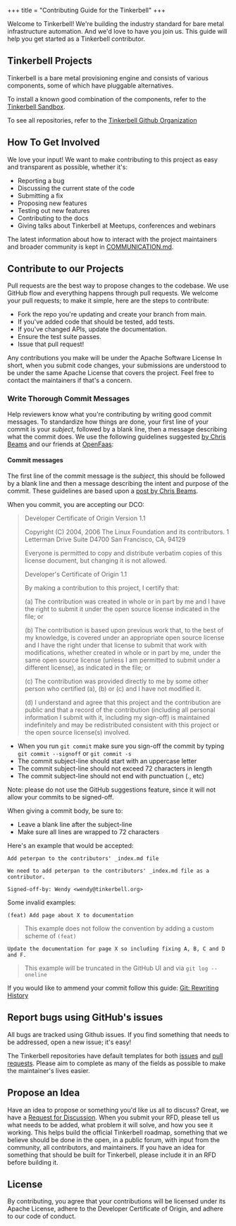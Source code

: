 +++
title = "Contributing Guide for the Tinkerbell"
+++

Welcome to Tinkerbell! We're building the industry standard for bare metal infrastructure automation. And we'd love to have you join us. This guide will help you get started as a Tinkerbell contributor.

## Tinkerbell Projects

Tinkerbell is a bare metal provisioning engine and consists of various components, some of which have pluggable alternatives.

To install a known good combination of the components, refer to the [Tinkerbell Sandbox](https://github.com/tinkerbell/sandbox).

To see all repositories, refer to the [Tinkerbell Github Organization](https://github.com/tinkerbell)

## How To Get Involved

We love your input! We want to make contributing to this project as easy and transparent as possible, whether it's:

- Reporting a bug
- Discussing the current state of the code
- Submitting a fix
- Proposing new features
- Testing out new features
- Contributing to the docs
- Giving talks about Tinkerbell at Meetups, conferences and webinars

The latest information about how to interact with the project maintainers and broader community is kept in [COMMUNICATION.md](https://github.com/tinkerbell/.github/blob/main/COMMUNICATION.md).

## Contribute to our Projects

Pull requests are the best way to propose changes to the codebase. We use GitHub flow and everything happens through pull requests. We welcome your pull requests; to make it simple, here are the steps to contribute:

- Fork the repo you're updating and create your branch from main.
- If you've added code that should be tested, add tests.
- If you've changed APIs, update the documentation.
- Ensure the test suite passes.
- Issue that pull request!

Any contributions you make will be under the Apache Software License
In short, when you submit code changes, your submissions are understood to be under the same Apache License that covers the project. Feel free to contact the maintainers if that's a concern.

### Write Thorough Commit Messages

Help reviewers know what you're contributing by writing good commit messages. To standardize how things are done, your first line of your commit is your _subject_, followed by a blank line, then a message describing what the commit does. We use the following guidelines suggested [by Chris Beams](https://chris.beams.io/posts/git-commit/) and our friends at [OpenFaas](https://www.openfaas.com/):

#### Commit messages

The first line of the commit message is the _subject_, this should be followed by a blank line and then a message describing the intent and purpose of the commit. These guidelines are based upon a [post by Chris Beams](https://chris.beams.io/posts/git-commit/).

When you commit, you are accepting our DCO:

> Developer Certificate of Origin
> Version 1.1
>
> Copyright (C) 2004, 2006 The Linux Foundation and its contributors.
> 1 Letterman Drive
> Suite D4700
> San Francisco, CA, 94129
>
> Everyone is permitted to copy and distribute verbatim copies of this
> license document, but changing it is not allowed.
>
> Developer's Certificate of Origin 1.1
>
> By making a contribution to this project, I certify that:
>
> (a) The contribution was created in whole or in part by me and I have the right to submit it under the open source license indicated in the file; or
>
> (b) The contribution is based upon previous work that, to the best of my knowledge, is covered under an appropriate open source license and I have the right under that license to submit that work with modifications, whether created in whole or in part by me, under the same open source license (unless I am permitted to submit under a different license), as indicated in the file; or
>
> (c) The contribution was provided directly to me by some other person who certified (a), (b) or (c) and I have not modified it.
>
> (d) I understand and agree that this project and the contribution are public and that a record of the contribution (including all personal information I submit with it, including my sign-off) is maintained indefinitely and may be redistributed consistent with this project or the open source license(s) involved.

- When you run `git commit` make sure you sign-off the commit by typing `git commit --signoff` or `git commit -s`
- The commit subject-line should start with an uppercase letter
- The commit subject-line should not exceed 72 characters in length
- The commit subject-line should not end with punctuation (., etc)

Note: please do not use the GitHub suggestions feature, since it will not allow your commits to be signed-off.

When giving a commit body, be sure to:

- Leave a blank line after the subject-line
- Make sure all lines are wrapped to 72 characters

Here's an example that would be accepted:

```
Add peterpan to the contributors' _index.md file

We need to add peterpan to the contributors' _index.md file as a contributor.

Signed-off-by: Wendy <wendy@tinkerbell.org>
```

Some invalid examples:

```
(feat) Add page about X to documentation
```

> This example does not follow the convention by adding a custom scheme of `(feat)`

```
Update the documentation for page X so including fixing A, B, C and D and F.
```

> This example will be truncated in the GitHub UI and via `git log --oneline`

If you would like to ammend your commit follow this guide: [Git: Rewriting History](https://git-scm.com/book/en/v2/Git-Tools-Rewriting-History)

## Report bugs using GitHub's issues

All bugs are tracked using Github issues. If you find something that needs to be addressed, open a new issue; it's easy!

The Tinkerbell repositories have default templates for both [issues](https://github.com/tinkerbell/.github/blob/main/ISSUE_TEMPLATE.md) and [pull requests](https://github.com/tinkerbell/.github/blob/main/PULL_REQUEST_TEMPLATE.md). Please aim to complete as many of the fields as possible to make the maintainer's lives easier.

## Propose an Idea

Have an idea to propose or something you'd like us all to discuss? Great, we have a [Request for Discussion](https://github.com/tinkerbell/proposals). When you submit your RFD, please tell us what needs to be added, what problem it will solve, and how you see it working. This helps build the official Tinkerbell roadmap, something that we believe should be done in the open, in a public forum, with input from the community, all contributors, and maintainers. If you have an idea for something that should be built for Tinkerbell, please include it in an RFD before building it.

## License

By contributing, you agree that your contributions will be licensed under its Apache License, adhere to the Developer Certificate of Origin, and adhere to our code of conduct.
